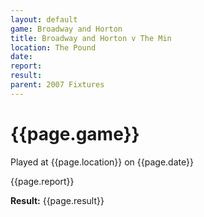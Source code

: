```yaml
---
layout: default
game: Broadway and Horton
title: Broadway and Horton v The Min
location: The Pound
date: 
report: 
result: 
parent: 2007 Fixtures
---
```


# {{page.game}}

Played at {{page.location}} on {{page.date}}

{{page.report}}

**Result:** {{page.result}}
